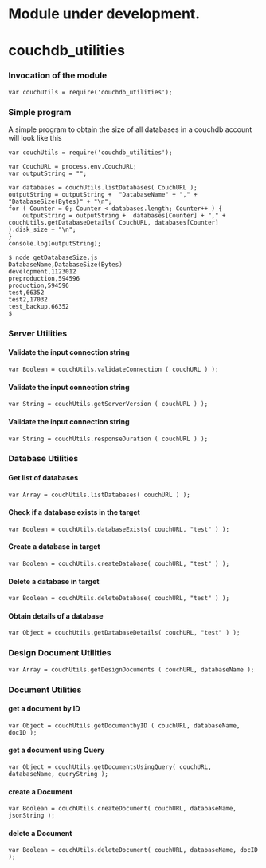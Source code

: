 # Module under development.

# couchdb_utilities

### Invocation of the module
```
var couchUtils = require('couchdb_utilities');
```

### Simple program
A simple program to obtain the size of all databases in a couchdb account will look like this
```
var couchUtils = require('couchdb_utilities');

var CouchURL = process.env.CouchURL;
var outputString = "";

var databases = couchUtils.listDatabases( CouchURL );
outputString = outputString +  "DatabaseName" + "," + "DatabaseSize(Bytes)" + "\n";
for ( Counter = 0; Counter < databases.length; Counter++ ) {
    outputString = outputString +  databases[Counter] + "," + couchUtils.getDatabaseDetails( CouchURL, databases[Counter] ).disk_size + "\n";
}
console.log(outputString);

$ node getDatabaseSize.js 
DatabaseName,DatabaseSize(Bytes)
development,1123012
preproduction,594596
production,594596
test,66352
test2,17032
test_backup,66352
$
```

### Server Utilities
#### Validate the input connection string
```
var Boolean = couchUtils.validateConnection ( couchURL ) );
```
#### Validate the input connection string
```
var String = couchUtils.getServerVersion ( couchURL ) );
```
#### Validate the input connection string
```
var String = couchUtils.responseDuration ( couchURL ) );
```

### Database Utilities
#### Get list of databases
```
var Array = couchUtils.listDatabases( couchURL ) );
```
#### Check if a database exists in the target
```
var Boolean = couchUtils.databaseExists( couchURL, "test" ) );
```
#### Create a database in target
```
var Boolean = couchUtils.createDatabase( couchURL, "test" ) );
```
#### Delete a database in target
```
var Boolean = couchUtils.deleteDatabase( couchURL, "test" ) );
```
#### Obtain details of a database
```
var Object = couchUtils.getDatabaseDetails( couchURL, "test" ) );
```
### Design Document Utilities
```
var Array = couchUtils.getDesignDocuments ( couchURL, databaseName );
```

### Document Utilities
#### get a document by ID
```
var Object = couchUtils.getDocumentbyID ( couchURL, databaseName, docID );
```
#### get a document using Query
```
var Object = couchUtils.getDocumentsUsingQuery( couchURL, databaseName, queryString );
```
#### create a Document
```
var Boolean = couchUtils.createDocument( couchURL, databaseName, jsonString );
```
#### delete a Document
```
var Boolean = couchUtils.deleteDocument( couchURL, databaseName, docID );
```
